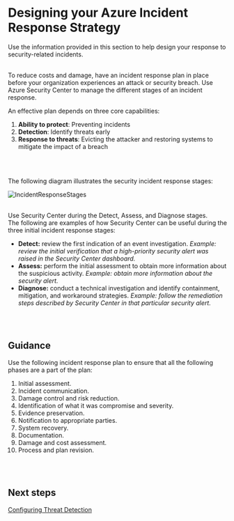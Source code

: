 # Designing your Azure Incident Response Strategy
Use the information provided in this section to help design your response to security-related incidents.
<br />
<br />

To reduce costs and damage, have an incident response plan in place before your organization experiences an attack or security breach. Use Azure Security Center to manage the different stages of an incident response.

An effective plan depends on three core capabilities: 
1. **Ability to protect**:  Preventing incidents
2. **Detection**:  Identify threats early
3. **Response to threats**:  Evicting the attacker and restoring systems to mitigate the impact of a breach
<br />
<br />

The following diagram illustrates the security incident response stages:

![IncidentResponseStages](https://github.com/alvarovitta/Azure-Security/blob/master/images/security-center-incident-response-fig1.png)
<br />
<br />

Use Security Center during the Detect, Assess, and Diagnose stages.  
The following are examples of how Security Center can be useful during the three initial incident response stages:

- **Detect:** review the first indication of an event investigation.
   *Example: review the initial verification that a high-priority security alert was raised in the Security Center dashboard.*
- **Assess:** perform the initial assessment to obtain more information about the suspicious activity.
   *Example: obtain more information about the security alert.*
- **Diagnose:** conduct a technical investigation and identify containment, mitigation, and workaround strategies.
   *Example: follow the remediation steps described by Security Center in that particular security alert.*
<br />
<br />

## Guidance
Use the following incident response plan to ensure that all the following phases are a part of the plan:

1. Initial assessment.
2. Incident communication.
3. Damage control and risk reduction.
4. Identification of what it was compromise and severity.
5. Evidence preservation.
6. Notification to appropriate parties.
7. System recovery.
8. Documentation.
9. Damage and cost assessment.
10. Process and plan revision.
<br />
<br />

## Next steps
[Configuring Threat Detection](https://github.com/alvarovitta/Azure-Security/blob/master/4.7-Configuring-Threat-Detection.md)
